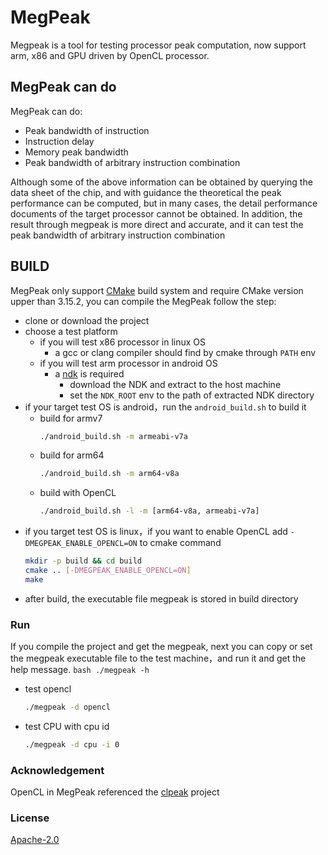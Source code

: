 # MegPeak
Megpeak is a tool for testing processor peak computation, now support
arm, x86 and GPU driven by OpenCL processor.

## MegPeak can do
MegPeak can do:
* Peak bandwidth of instruction
* Instruction delay
* Memory peak bandwidth
* Peak bandwidth of arbitrary instruction combination

Although some of the above information can be obtained by querying the data sheet of the chip, and with guidance the theoretical the peak performance
can be computed, but in many cases, the detail performance documents of the target processor cannot be obtained.
In addition, the result through megpeak is more direct and accurate, and it can test the peak bandwidth of arbitrary instruction combination

## BUILD
MegPeak only support [CMake](https://cmake.org/) build system and require CMake version upper than 3.15.2, you can compile the MegPeak follow the step:

* clone or download the project
* choose a test platform
    - if you will test x86 processor in linux OS
        - a gcc or clang compiler should find by cmake through `PATH` env
    - if you will test arm processor in android OS
        - a [ndk](https://developer.android.com/ndk) is required
            - download the NDK and extract to the host machine
            - set the `NDK_ROOT` env to the path of extracted NDK directory
* if your target test OS is android，run the `android_build.sh` to build it
    * build for armv7
        ```bash
        ./android_build.sh -m armeabi-v7a
        ```
    * build for arm64
        ```bash
        ./android_build.sh -m arm64-v8a
        ```
    * build with OpenCL
        ```bash
        ./android_build.sh -l -m [arm64-v8a, armeabi-v7a]
        ```
* if you target test OS is linux，if you want to enable OpenCL add `-DMEGPEAK_ENABLE_OPENCL=ON` to cmake command
    ```bash
    mkdir -p build && cd build
    cmake .. [-DMEGPEAK_ENABLE_OPENCL=ON]
    make
    ```
* after build, the executable file megpeak is stored in build directory

### Run
If you compile the project and get the megpeak, next you can copy or set the megpeak executable file to the test machine，and run it and get the help message.
    ```bash
    ./megpeak -h
     ```
* test opencl
    ```bash
    ./megpeak -d opencl
    ```
* test CPU with cpu id
    ```bash
    ./megpeak -d cpu -i 0
    ```

### Acknowledgement
OpenCL in MegPeak referenced the [clpeak](https://github.com/krrishnarraj/clpeak) project

### License
[Apache-2.0](https://github.com/MegEngine/MegPeak/blob/main/LICENSE)
